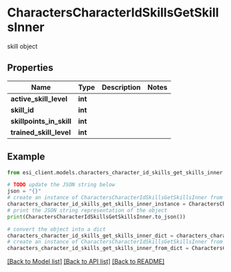 # CharactersCharacterIdSkillsGetSkillsInner

skill object

## Properties

Name | Type | Description | Notes
------------ | ------------- | ------------- | -------------
**active_skill_level** | **int** |  | 
**skill_id** | **int** |  | 
**skillpoints_in_skill** | **int** |  | 
**trained_skill_level** | **int** |  | 

## Example

```python
from esi_client.models.characters_character_id_skills_get_skills_inner import CharactersCharacterIdSkillsGetSkillsInner

# TODO update the JSON string below
json = "{}"
# create an instance of CharactersCharacterIdSkillsGetSkillsInner from a JSON string
characters_character_id_skills_get_skills_inner_instance = CharactersCharacterIdSkillsGetSkillsInner.from_json(json)
# print the JSON string representation of the object
print(CharactersCharacterIdSkillsGetSkillsInner.to_json())

# convert the object into a dict
characters_character_id_skills_get_skills_inner_dict = characters_character_id_skills_get_skills_inner_instance.to_dict()
# create an instance of CharactersCharacterIdSkillsGetSkillsInner from a dict
characters_character_id_skills_get_skills_inner_from_dict = CharactersCharacterIdSkillsGetSkillsInner.from_dict(characters_character_id_skills_get_skills_inner_dict)
```
[[Back to Model list]](../README.md#documentation-for-models) [[Back to API list]](../README.md#documentation-for-api-endpoints) [[Back to README]](../README.md)


